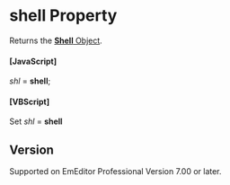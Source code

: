 # shell Property

Returns the [**Shell** Object](../shell/index).

#### \[JavaScript\]

_shl_ = **shell**;

#### \[VBScript\]

Set _shl_ = **shell**

## Version

Supported on EmEditor Professional Version 7.00 or later.